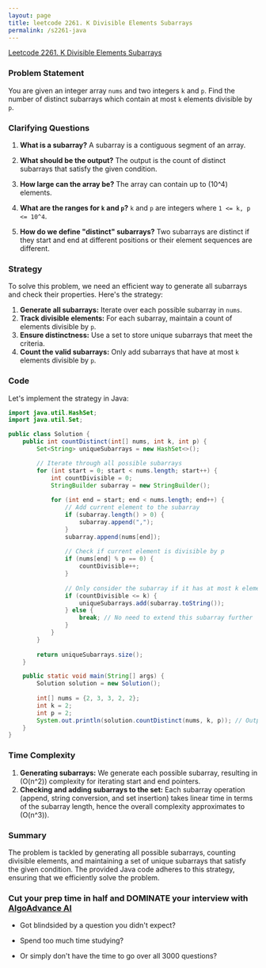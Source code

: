 ```yaml
---
layout: page
title: leetcode 2261. K Divisible Elements Subarrays
permalink: /s2261-java
---
```

[Leetcode 2261. K Divisible Elements Subarrays](https://algoadvance.github.io/algoadvance/l2261)
### Problem Statement

You are given an integer array `nums` and two integers `k` and `p`. Find the number of distinct subarrays which contain at most `k` elements divisible by `p`.

### Clarifying Questions
1. **What is a subarray?**
   A subarray is a contiguous segment of an array.
   
2. **What should be the output?**
   The output is the count of distinct subarrays that satisfy the given condition.
   
3. **How large can the array be?**
   The array can contain up to \(10^4\) elements.
   
4. **What are the ranges for `k` and `p`?**
   `k` and `p` are integers where `1 <= k, p <= 10^4`.

5. **How do we define "distinct" subarrays?**
   Two subarrays are distinct if they start and end at different positions or their element sequences are different.

### Strategy

To solve this problem, we need an efficient way to generate all subarrays and check their properties. Here's the strategy:

1. **Generate all subarrays:** Iterate over each possible subarray in `nums`.
2. **Track divisible elements:** For each subarray, maintain a count of elements divisible by `p`.
3. **Ensure distinctness:** Use a set to store unique subarrays that meet the criteria.
4. **Count the valid subarrays:** Only add subarrays that have at most `k` elements divisible by `p`.

### Code

Let's implement the strategy in Java:

```java
import java.util.HashSet;
import java.util.Set;

public class Solution {
    public int countDistinct(int[] nums, int k, int p) {
        Set<String> uniqueSubarrays = new HashSet<>();

        // Iterate through all possible subarrays
        for (int start = 0; start < nums.length; start++) {
            int countDivisible = 0;
            StringBuilder subarray = new StringBuilder();
            
            for (int end = start; end < nums.length; end++) {
                // Add current element to the subarray
                if (subarray.length() > 0) {
                    subarray.append(",");
                }
                subarray.append(nums[end]);
                
                // Check if current element is divisible by p
                if (nums[end] % p == 0) {
                    countDivisible++;
                }
                
                // Only consider the subarray if it has at most k elements divisible by p
                if (countDivisible <= k) {
                    uniqueSubarrays.add(subarray.toString());
                } else {
                    break; // No need to extend this subarray further
                }
            }
        }
        
        return uniqueSubarrays.size();
    }

    public static void main(String[] args) {
        Solution solution = new Solution();
        
        int[] nums = {2, 3, 3, 2, 2};
        int k = 2;
        int p = 2;
        System.out.println(solution.countDistinct(nums, k, p)); // Output should be the count of distinct valid subarrays
    }
}
```

### Time Complexity

1. **Generating subarrays:** We generate each possible subarray, resulting in \(O(n^2)\) complexity for iterating start and end pointers.
2. **Checking and adding subarrays to the set:** Each subarray operation (append, string conversion, and set insertion) takes linear time in terms of the subarray length, hence the overall complexity approximates to \(O(n^3)\).

### Summary

The problem is tackled by generating all possible subarrays, counting divisible elements, and maintaining a set of unique subarrays that satisfy the given condition. The provided Java code adheres to this strategy, ensuring that we efficiently solve the problem.


### Cut your prep time in half and DOMINATE your interview with [AlgoAdvance AI](https://algoAdvance.com)

- Got blindsided by a question you didn't expect?

- Spend too much time studying?

- Or simply don't have the time to go over all 3000 questions?


